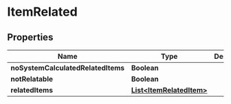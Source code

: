 
# ItemRelated

## Properties
Name | Type | Description | Notes
------------ | ------------- | ------------- | -------------
**noSystemCalculatedRelatedItems** | **Boolean** |  |  [optional]
**notRelatable** | **Boolean** |  |  [optional]
**relatedItems** | [**List&lt;ItemRelatedItem&gt;**](ItemRelatedItem.md) |  |  [optional]



